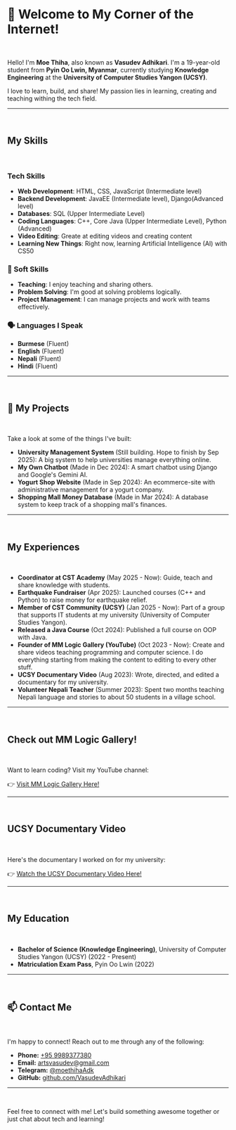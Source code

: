# 👋 Welcome to My Corner of the Internet!
&nbsp;
&nbsp;

Hello! I'm **Moe Thiha**, also known as **Vasudev Adhikari**. I'm a 19-year-old student from **Pyin Oo Lwin, Myanmar**, currently studying **Knowledge Engineering** at the **University of Computer Studies Yangon (UCSY)**.
&nbsp;
&nbsp;

I love to learn, build, and share! My passion lies in learning, creating and teaching withing the tech field.
&nbsp;
&nbsp;

---
&nbsp;
&nbsp;

## My Skills
&nbsp;
&nbsp;

### Tech Skills
- **Web Development**: HTML, CSS, JavaScript (Intermediate level)
- **Backend Development**: JavaEE (Intermediate level), Django(Advanced level)
- **Databases**: SQL (Upper Intermediate Level)
- **Coding Languages**: C++, Core Java (Upper Intermediate Level), Python (Advanced)
- **Video Editing**: Greate at editing videos and creating content
- **Learning New Things**: Right now, learning Artificial Intelligence (AI) with CS50
&nbsp;
&nbsp;

### 🤝 Soft Skills
- **Teaching**: I enjoy teaching and sharing others.
- **Problem Solving**: I'm good at solving problems logically.
- **Project Management**: I can manage projects and work with teams effectively.
&nbsp;
&nbsp;

### 🗣️ Languages I Speak
- **Burmese** (Fluent)
- **English** (Fluent)
- **Nepali** (Fluent)
- **Hindi** (Fluent)
&nbsp;
&nbsp;

---
&nbsp;
&nbsp;

## 🚀 My Projects
&nbsp;
&nbsp;

Take a look at some of the things I've built:
- **University Management System** (Still building. Hope to finish by Sep 2025): A big system to help universities manage everything online.
- **My Own Chatbot** (Made in Dec 2024): A smart chatbot using Django and Google's Gemini AI.
- **Yogurt Shop Website** (Made in Sep 2024): An ecommerce-site with administrative management for a yogurt company.
- **Shopping Mall Money Database** (Made in Mar 2024): A database system to keep track of a shopping mall's finances.
&nbsp;
&nbsp;

---
&nbsp;
&nbsp;

## My Experiences
&nbsp;
&nbsp;

- **Coordinator at CST Academy** (May 2025 - Now): Guide, teach and share knowledge with students.
- **Earthquake Fundraiser** (Apr 2025): Launched courses (C++ and Python) to raise money for earthquake relief.
- **Member of CST Community (UCSY)** (Jan 2025 - Now): Part of a group that supports IT students at my university (University of Computer Studies Yangon).
- **Released a Java Course** (Oct 2024): Published a full course on OOP with Java.
- **Founder of MM Logic Gallery (YouTube)** (Oct 2023 - Now): Create and share videos teaching programming and computer science. I do everything starting from making the content to editing to every other stuff.
- **UCSY Documentary Video** (Aug 2023): Wrote, directed, and edited a documentary for my university.
- **Volunteer Nepali Teacher** (Summer 2023): Spent two months teaching Nepali language and stories to about 50 students in a village school.
&nbsp;
&nbsp;

---
&nbsp;
&nbsp;

## Check out MM Logic Gallery!
&nbsp;
&nbsp;

Want to learn coding? Visit my YouTube channel:
&nbsp;
&nbsp;

👉 [Visit MM Logic Gallery Here!](https://www.youtube.com/@mmlogicgallery)
&nbsp;
&nbsp;

---
&nbsp;
&nbsp;

## UCSY Documentary Video
&nbsp;
&nbsp;

Here's the documentary I worked on for my university:
&nbsp;
&nbsp;

👉 [Watch the UCSY Documentary Video Here!](https://youtu.be/yVaHA0G7YIs)
&nbsp;
&nbsp;

---
&nbsp;
&nbsp;

## My Education
&nbsp;
&nbsp;

- **Bachelor of Science (Knowledge Engineering)**, University of Computer Studies Yangon (UCSY) (2022 - Present)
- **Matriculation Exam Pass**, Pyin Oo Lwin (2022)
&nbsp;
&nbsp;

---
&nbsp;
&nbsp;

## 📫 Contact Me
&nbsp;
&nbsp;

I'm happy to connect! Reach out to me through any of the following:
&nbsp;
&nbsp;

- **Phone:** [+95 9989377380](tel:+959989377380)
- **Email:** [artsvasudev@gmail.com](mailto:artsvasudev@gmail.com)
- **Telegram:** [@moethihaAdk](https://t.me/moethihaAdk)
- **GitHub:** [github.com/VasudevAdhikari](https://github.com/VasudevAdhikari)
&nbsp;
&nbsp;

---
&nbsp;
&nbsp;

Feel free to connect with me! Let's build something awesome together or just chat about tech and learning!
&nbsp;
&nbsp;

